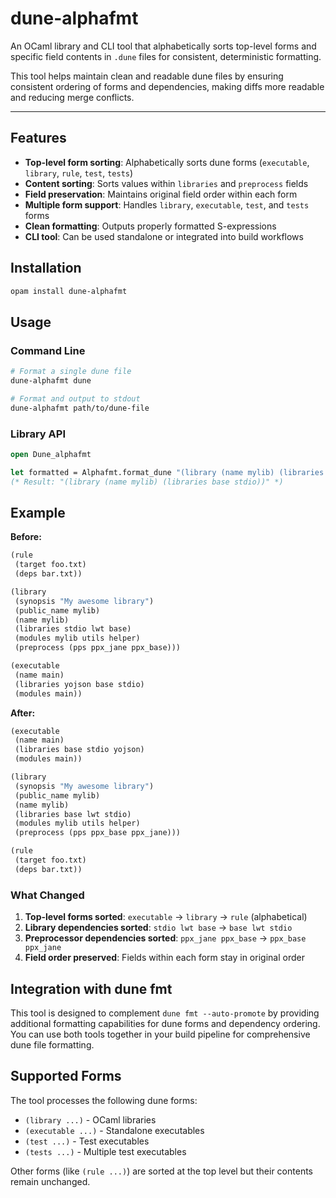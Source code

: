 # dune-alphafmt

An OCaml library and CLI tool that alphabetically sorts top-level forms and
specific field contents in `.dune` files for consistent, deterministic formatting.

This tool helps maintain clean and readable dune files by ensuring consistent
ordering of forms and dependencies, making diffs more readable and reducing merge
conflicts.

---

## Features

- **Top-level form sorting**: Alphabetically sorts dune forms (`executable`, `library`, `rule`, `test`, `tests`)
- **Content sorting**: Sorts values within `libraries` and `preprocess` fields
- **Field preservation**: Maintains original field order within each form
- **Multiple form support**: Handles `library`, `executable`, `test`, and `tests` forms
- **Clean formatting**: Outputs properly formatted S-expressions
- **CLI tool**: Can be used standalone or integrated into build workflows

## Installation

```sh
opam install dune-alphafmt
```

## Usage

### Command Line

```sh
# Format a single dune file
dune-alphafmt dune

# Format and output to stdout
dune-alphafmt path/to/dune-file
```

### Library API

```ocaml
open Dune_alphafmt

let formatted = Alphafmt.format_dune "(library (name mylib) (libraries stdio base))"
(* Result: "(library (name mylib) (libraries base stdio))" *)
```

## Example

**Before:**
```lisp
(rule
 (target foo.txt)
 (deps bar.txt))

(library
 (synopsis "My awesome library")
 (public_name mylib)
 (name mylib)
 (libraries stdio lwt base)
 (modules mylib utils helper)
 (preprocess (pps ppx_jane ppx_base)))

(executable
 (name main)
 (libraries yojson base stdio)
 (modules main))
```

**After:**
```lisp
(executable
 (name main)
 (libraries base stdio yojson)
 (modules main))

(library
 (synopsis "My awesome library")
 (public_name mylib)
 (name mylib)
 (libraries base lwt stdio)
 (modules mylib utils helper)
 (preprocess (pps ppx_base ppx_jane)))

(rule
 (target foo.txt)
 (deps bar.txt))
```

### What Changed

1. **Top-level forms sorted**: `executable` → `library` → `rule` (alphabetical)
2. **Library dependencies sorted**: `stdio lwt base` → `base lwt stdio`
3. **Preprocessor dependencies sorted**: `ppx_jane ppx_base` → `ppx_base ppx_jane`
4. **Field order preserved**: Fields within each form stay in original order

## Integration with dune fmt

This tool is designed to complement `dune fmt --auto-promote` by providing
additional formatting capabilities for dune forms and dependency ordering. You can
use both tools together in your build pipeline for comprehensive dune file
formatting.

## Supported Forms

The tool processes the following dune forms:
- `(library ...)` - OCaml libraries
- `(executable ...)` - Standalone executables
- `(test ...)` - Test executables
- `(tests ...)` - Multiple test executables

Other forms (like `(rule ...)`) are sorted at the top level but their contents remain unchanged.
